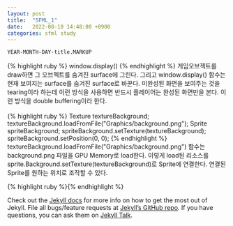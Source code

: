 ```yaml
---
layout: post
title:  "SFML_1"
date:   2022-08-10 14:48:00 +0900
categories: sfml study
---
```


`YEAR-MONTH-DAY-title.MARKUP`
   
{% highlight ruby %}
window.display()
{% endhighlight %}
게임오브젝트를 draw하면 그 오브젝트를 숨겨진 surface에 그린다. 그리고 window.display() 함수는 현재 보여지는 surface를 숨겨진 surface로 바꾼다.
미완성된 화면을 보여주는 것을 tearing이라 하는데 이런 방식을 사용하면 반드시 플레이어는 완성된 화면만을 본다. 이런 방식을 double buffering이라 한다.   
<br/>
{% highlight ruby %}
  Texture textureBackground;
  textureBackground.loadFromFile("Graphics/background.png");
  Sprite spriteBackground;
  spriteBackground.setTexture(textureBackground);
  spriteBackground.setPosition(0, 0);
{% endhighlight %}
textureBackground.loadFromFile("Graphics/background.png") 함수는 background.png 파일을 GPU Memory로 load한다.
이렇게 load된 리소스를 sprite.Background.setTexture(textureBackground)로 Sprite에 연결한다.
연결된 Sprite를 원하는 위치로 조작할 수 있다.   
   

{% highlight ruby %}{% endhighlight %}
   


Check out the [Jekyll docs][jekyll-docs] for more info on how to get the most out of Jekyll. File all bugs/feature requests at [Jekyll’s GitHub repo][jekyll-gh]. If you have questions, you can ask them on [Jekyll Talk][jekyll-talk].

[jekyll-docs]: https://jekyllrb.com/docs/home
[jekyll-gh]:   https://github.com/jekyll/jekyll
[jekyll-talk]: https://talk.jekyllrb.com/

